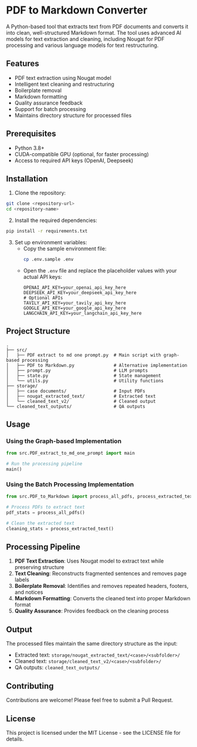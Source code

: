 # PDF to Markdown Converter

A Python-based tool that extracts text from PDF documents and converts it into clean, well-structured Markdown format. The tool uses advanced AI models for text extraction and cleaning, including Nougat for PDF processing and various language models for text restructuring.

## Features

- PDF text extraction using Nougat model
- Intelligent text cleaning and restructuring
- Boilerplate removal
- Markdown formatting
- Quality assurance feedback
- Support for batch processing
- Maintains directory structure for processed files

## Prerequisites

- Python 3.8+
- CUDA-compatible GPU (optional, for faster processing)
- Access to required API keys (OpenAI, Deepseek)

## Installation

1. Clone the repository:
```bash
git clone <repository-url>
cd <repository-name>
```

2. Install the required dependencies:
```bash
pip install -r requirements.txt
```

3. Set up environment variables:
   - Copy the sample environment file:
     ```bash
     cp .env.sample .env
     ```
   - Open the `.env` file and replace the placeholder values with your actual API keys:
     ```
     OPENAI_API_KEY=your_openai_api_key_here
     DEEPSEEK_API_KEY=your_deepseek_api_key_here
     # Optional APIs
     TAVILY_API_KEY=your_tavily_api_key_here
     GOOGLE_API_KEY=your_google_api_key_here
     LANGCHAIN_API_KEY=your_langchain_api_key_here
     ```

## Project Structure

```
.
├── src/
│   ├── PDF extract to md one prompt.py  # Main script with graph-based processing
│   ├── PDF to Markdown.py               # Alternative implementation
│   ├── prompt.py                        # LLM prompts
│   ├── state.py                         # State management
│   └── utils.py                         # Utility functions
├── storage/
│   ├── case documents/                  # Input PDFs
│   ├── nougat_extracted_text/           # Extracted text
│   └── cleaned_text_v2/                 # Cleaned output
└── cleaned_text_outputs/                # QA outputs
```

## Usage

### Using the Graph-based Implementation

```python
from src.PDF_extract_to_md_one_prompt import main

# Run the processing pipeline
main()
```

### Using the Batch Processing Implementation

```python
from src.PDF_to_Markdown import process_all_pdfs, process_extracted_text

# Process PDFs to extract text
pdf_stats = process_all_pdfs()

# Clean the extracted text
cleaning_stats = process_extracted_text()
```

## Processing Pipeline

1. **PDF Text Extraction**: Uses Nougat model to extract text while preserving structure
2. **Text Cleaning**: Reconstructs fragmented sentences and removes page labels
3. **Boilerplate Removal**: Identifies and removes repeated headers, footers, and notices
4. **Markdown Formatting**: Converts the cleaned text into proper Markdown format
5. **Quality Assurance**: Provides feedback on the cleaning process

## Output

The processed files maintain the same directory structure as the input:
- Extracted text: `storage/nougat_extracted_text/<case>/<subfolder>/`
- Cleaned text: `storage/cleaned_text_v2/<case>/<subfolder>/`
- QA outputs: `cleaned_text_outputs/`

## Contributing

Contributions are welcome! Please feel free to submit a Pull Request.

## License

This project is licensed under the MIT License - see the LICENSE file for details.